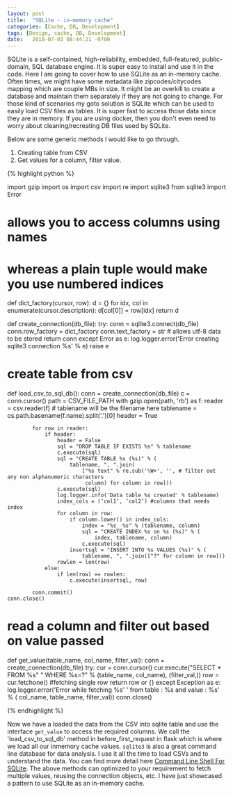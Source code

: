 ```yaml
---
layout: post
title:  "SQLite - in-memory cache"
categories: [Cache, DB, Development]
tags: [Design, cache, DB, Development]
date:   2018-07-03 08:44:21 -0700
---
```



SQLite is a self-contained, high-reliability, embedded, full-featured, public-domain, SQL database engine. It is super easy to install and use it in the code. Here I am going to cover how to use SQLite as an in-memory cache. Often times, we might have some metadata like zipcodes/citycodes mapping which are couple MBs in size. It might be an overkill to create a database and maintain them separately if they are not going to change. For those kind of scenarios my goto solution is SQLite which can be used to easily load CSV files as tables. It is super fast to access those data since they are in memory. If you are using docker, then you don't even need to worry about cleaning/recreating DB files used by SQLite.

Below are some generic methods I would like to go through.
1. Creating table from CSV
2. Get values for a column, filter value.


{% highlight python %}

import gzip
import os
import csv
import re
import sqlite3
from sqlite3 import Error

# allows you to access columns using names 
# whereas a plain tuple would make you use numbered indices
def dict_factory(cursor, row):
    d = {}
    for idx, col in enumerate(cursor.description):
        d[col[0]] = row[idx]
    return d


def create_connection(db_file):
    try:
        conn = sqlite3.connect(db_file)
        conn.row_factory = dict_factory
        conn.text_factory = str  # allows utf-8 data to be stored
        return conn
    except Error as e:
        log.logger.error('Error creating sqlite3 connection %s' % e)
        raise e


# create table from csv
def load_csv_to_sql_db():
    conn = create_connection(db_file)
    c = conn.cursor()
    path = CSV_FILE_PATH
    with gzip.open(path, 'rb') as f:
            reader = csv.reader(f)
            # tablename will be the filename here
            tablename = os.path.basename(f.name).split('.')[0]
            header = True

            for row in reader:
                if header:
                    header = False
                    sql = "DROP TABLE IF EXISTS %s" % tablename
                    c.execute(sql)
                    sql = "CREATE TABLE %s (%s)" % (
                        tablename, ", ".join(
                            ["%s text" % re.sub('\W+', '', # filter out any non alphanumeric characters
                             column) for column in row])) 
                    c.execute(sql)
                    log.logger.info('Data table %s created' % tablename)
                    index_cols = (‘col1’, ‘col2’) #columns that needs index
                    for column in row:
                        if column.lower() in index_cols:
                            index = "%s__%s" % (tablename, column)
                            sql = "CREATE INDEX %s on %s (%s)" % (
                                index, tablename, column)
                            c.execute(sql)
                        insertsql = "INSERT INTO %s VALUES (%s)" % (
                            tablename, ", ".join(["?" for column in row]))
                    rowlen = len(row)
                else:
                    if len(row) == rowlen:
                        c.execute(insertsql, row)

            conn.commit()
    conn.close()

# read a column and filter out based on value passed
def get_value(table_name, col_name, filter_val):
    conn = create_connection(db_file)
    try:
        cur = conn.cursor()
        cur.execute("SELECT * FROM %s"
                    " WHERE %s=?" % (table_name, col_name), (filter_val,))
        row = cur.fetchone() #fetching single row
        return row or {}
    except Exception as e:
        log.logger.error('Error while fetching %s'
                         ' from table : %s and value : %s' % (
                             col_name, table_name, filter_val))
    conn.close()

{% endhighlight %}

Now we have a loaded the data from the CSV into sqlite table and use the interface `get_value` to access the required columns. We call the 'load_csv_to_sql_db' method in before_first_request in flask which is where we load all our inmemory cache values. `sqlite3` is also a great command line database for data analysis. I use it all the time to load CSVs and to understand the data. You can find more detail here [Command Line Shell For SQLite](https://www.sqlite.org/cli.html). The above methods can optimized to your requirement to fetch multiple values, reusing the connection objects, etc. I have just showcased a pattern to use SQLite as an in-memory cache.

